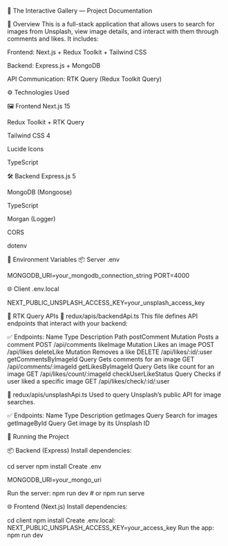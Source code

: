 📸 The Interactive Gallery — Project Documentation

🧩 Overview
This is a full-stack application that allows users to search for images from Unsplash, view image details, and interact with them through comments and likes. It includes:

Frontend: Next.js + Redux Toolkit + Tailwind CSS

Backend: Express.js + MongoDB

API Communication: RTK Query (Redux Toolkit Query)



⚙️ Technologies Used

🖼 Frontend
Next.js 15

Redux Toolkit + RTK Query

Tailwind CSS 4

Lucide Icons

TypeScript




🛠 Backend
Express.js 5

MongoDB (Mongoose)

TypeScript

Morgan (Logger)

CORS

dotenv


🧪 Environment Variables
📦 Server .env

MONGODB_URI=your_mongodb_connection_string
PORT=4000

🌐 Client .env.local

NEXT_PUBLIC_UNSPLASH_ACCESS_KEY=your_unsplash_access_key




🔄 RTK Query APIs
📁 redux/apis/backendApi.ts
This file defines API endpoints that interact with your backend:

✅ Endpoints:
Name	               Type	              Description	                              Path
postComment	          Mutation	          Posts a comment	                        POST /api/comments
likeImage	            Mutation	          Likes an image	                        POST /api/likes
deleteLike	          Mutation	          Removes a like	                        DELETE /api/likes/:id/:user
getCommentsByImageId  Query	              Gets comments for an image	            GET /api/comments/:imageId
getLikesByImageId	    Query	              Gets like count for an image            GET /api/likes/count/:imageId
checkUserLikeStatus	  Query	              Checks if user liked a specific image   GET /api/likes/check/:id/:user




📁 redux/apis/unsplashApi.ts
Used to query Unsplash’s public API for image searches.

✅ Endpoints:
Name	               Type	              Description
getImages	           Query	          Search for images
getImageById	       Query	          Get image by its Unsplash ID




🚀 Running the Project



📦 Backend (Express)
Install dependencies:

cd server
npm install
Create .env

MONGODB_URI=your_mongo_uri

Run the server: npm run dev # or npm run serve



🌐 Frontend (Next.js)
Install dependencies:

cd client
npm install
Create .env.local:
NEXT_PUBLIC_UNSPLASH_ACCESS_KEY=your_access_key
Run the app: npm run dev
